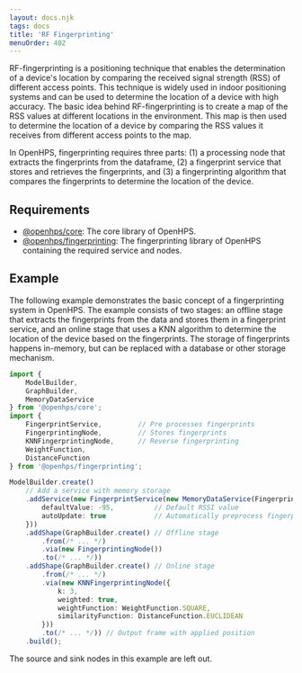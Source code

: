 ```yaml
---
layout: docs.njk
tags: docs
title: 'RF Fingerprinting'
menuOrder: 402
---
```

RF-fingerprinting is a positioning technique that enables the determination of a device's location by comparing the received signal strength (RSS) of different access points. This technique is widely used in indoor positioning systems and can be used to determine the location of a device with high accuracy. The basic idea behind RF-fingerprinting is to create a map of the RSS values at different locations in the environment. This map is then used to determine the location of a device by comparing the RSS values it receives from different access points to the map.

In OpenHPS, fingerprinting requires three parts: (1) a processing node that extracts the fingerprints from the dataframe, (2) a fingerprint service that stores and retrieves the fingerprints, and (3) a fingerprinting algorithm that compares the fingerprints to determine the location of the device.

## Requirements
- [@openhps/core](/docs/core/): The core library of OpenHPS.
- [@openhps/fingerprinting](/docs/fingerprinting/): The fingerprinting library of OpenHPS containing the required service and nodes.

## Example
The following example demonstrates the basic concept of a fingerprinting system in OpenHPS. The example consists of two stages: an offline stage that extracts the fingerprints from the data and stores them in a fingerprint service, and an online stage that uses a KNN algorithm to determine the location of the device based on the fingerprints. The storage of fingerprints happens in-memory, but can be replaced with a database or other storage mechanism.

```ts twoslash
import { 
    ModelBuilder, 
    GraphBuilder, 
    MemoryDataService 
} from '@openhps/core';
import { 
    FingerprintService,         // Pre processes fingerprints
    FingerprintingNode,         // Stores fingerprints
    KNNFingerprintingNode,      // Reverse fingerprinting
    WeightFunction,
    DistanceFunction
} from '@openhps/fingerprinting';

ModelBuilder.create()
    // Add a service with memory storage
    .addService(new FingerprintService(new MemoryDataService(Fingerprint), {
        defaultValue: -95,          // Default RSSI value
        autoUpdate: true            // Automatically preprocess fingerprints
    }))
    .addShape(GraphBuilder.create() // Offline stage
        .from(/* ... */)
        .via(new FingerprintingNode())
        .to(/* ... */))
    .addShape(GraphBuilder.create() // Online stage
        .from(/* ... */)
        .via(new KNNFingerprintingNode({
            k: 3,
            weighted: true,
            weightFunction: WeightFunction.SQUARE,
            similarityFunction: DistanceFunction.EUCLIDEAN
        }))
        .to(/* ... */)) // Output frame with applied position
    .build();
```

The source and sink nodes in this example are left out.
